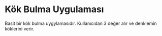 # Kök Bulma Uygulaması

Basit bir kök bulma uygylamasıdır.
Kullanıcıdan 3 değer alır ve denklemin köklerini verir.
